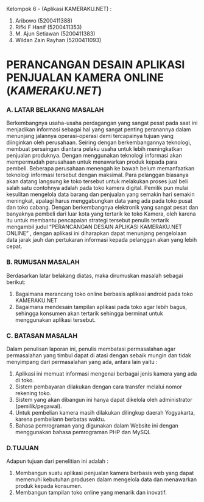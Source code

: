 Kelompok 6 - (Aplikasi KAMERAKU.NET) :
1. Aribowo			(5200411388)
2. Rifki F Hanif		(5200411353)
3. M. Ajun Setiawan		(5200411383)
4. Wildan Zain Rayhan	(5200411093)
# PERANCANGAN DESAIN APLIKASI PENJUALAN KAMERA ONLINE (_KAMERAKU.NET_)

### A. LATAR BELAKANG MASALAH
Berkembangnya usaha-usaha perdagangan yang sangat pesat pada saat ini menjadikan informasi sebagai hal yang sangat penting peranannya dalam menunjang jalannya operasi-operasi demi tercapainya tujuan yang diinginkan oleh perusahaan. Seiring dengan berkembangannya teknologi, membuat persaingan diantara pelaku usaha untuk lebih meningkatkan penjualan produknya. Dengan menggunakan teknologi informasi akan mempermudah perusahaan untuk menawarkan produk kepada para pembeli. Beberapa perusahaan menengah ke bawah belum memanfaatkan teknologi informasi tersebut dengan maksimal. Para pelanggan biasanya akan datang langsung ke toko tersebut untuk melakukan proses jual beli salah satu contohnya adalah pada toko kamera digital. Pemilik pun mulai kesulitan mengelola data barang dan penjualan yang semakin hari semakin meningkat, apalagi harus menggabungkan data yang ada pada toko pusat dan toko cabang. 
Dengan berkembangnya elektronik yang sangat pesat dan banyaknya pembeli dari luar kota yang tertarik ke toko Kamera, oleh karena itu untuk membantu pencapaian strategi tersebut penulis tertarik mengambil judul “PERANCANGAN DESAIN APLIKASI KAMERAKU.NET ONLINE”  , dengan aplikasi ini diharapkan dapat menunjang pengelolaan data jarak jauh dan pertukaran informasi kepada pelanggan akan yang lebih cepat.


### B. RUMUSAN MASALAH
Berdasarkan latar belakang diatas, maka dirumuskan masalah sebagai berikut:
1. Bagaimana merancang toko online berbasis aplikasi android pada toko KAMERAKU.NET 
2. Bagaimana mendesain tampilan aplikasi pada toko agar lebih bagus, sehingga konsumen akan tertarik sehingga berminat untuk menggunakan aplikasi tersebut.

### C. BATASAN MASALAH 
Dalam penulisan laporan ini, penulis membatasi permasalahan agar permasalahan yang timbul dapat di atasi dengan sebaik mungin dan tidak menyimpang dari permasalahan yang ada, antara lain yaitu : 
1. Aplikasi ini memuat informasi mengenai berbagai jenis kamera yang ada di toko. 
2. Sistem pembayaran dilakukan dengan cara transfer melalui nomor rekening toko. 
3. Sistem yang akan dibangun ini hanya dapat dikelola oleh administrator (pemilik/pegawai). 
4. Untuk pembelian kamera masih dilakukan dilingkup daerah Yogyakarta, karena pembeliann berbatas waktu. 
5. Bahasa pemrograman yang digunakan dalam Website ini dengan menggunakan bahasa pemrograman PHP dan MySQL

### D.TUJUAN 
Adapun tujuan dari penelitian ini adalah :
1. Membangun suatu aplikasi penjualan kamera berbasis web yang dapat memenuhi kebutuhan produsen dalam mengelola data dan menawarkan produk kepada konsumen.
2. Membangun tampilan toko online yang menarik dan inovatif.
